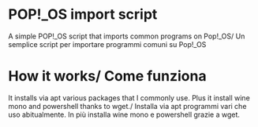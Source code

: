 # POP!_OS import script
A simple POP!_OS script that imports common programs on Pop!_OS/ Un semplice script per importare programmi comuni su Pop!_OS
# How it works/ Come funziona
It installs via apt various packages that I commonly use. Plus it install wine mono and powershell thanks to wget./
Installa via apt programmi vari che uso abitualmente. In più installa wine mono e powershell grazie a wget.
